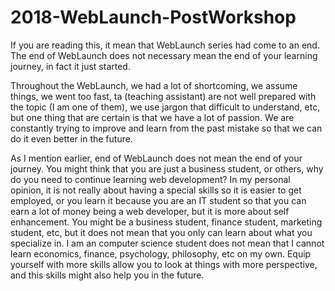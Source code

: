 # 2018-WebLaunch-PostWorkshop

If you are reading this, it mean that WebLaunch series had come to an end. The end of WebLaunch does not necessary mean the end of your learning journey, in fact it just started. 

Throughout the WebLaunch, we had a lot of shortcoming, we assume things, we went too fast, ta (teaching assistant) are not well prepared with the topic (I am one of them), we use jargon that difficult to understand, etc, but one thing that are certain is that we have a lot of passion. We are constantly trying to improve and learn from the past mistake so that we can do it even better in the future. 

As I mention earlier, end of WebLaunch does not mean the end of your journey. You might think that you are just a business student, or others, why do you need to continue learning web development? In my personal opinion, it is not really about having a special skills so it is easier to get employed, or you learn it because you are an IT student so that you can earn a lot of money being a web developer, but it is more about self enhancement. You might be a business student, finance student, marketing student, etc, but it does not mean that you only can learn about what you specialize in. I am an computer science student does not mean that I cannot learn economics, finance, psychology, philosophy, etc on my own. Equip yourself with more skills allow you to look at things with more perspective, and this skills might also help you in the future. 